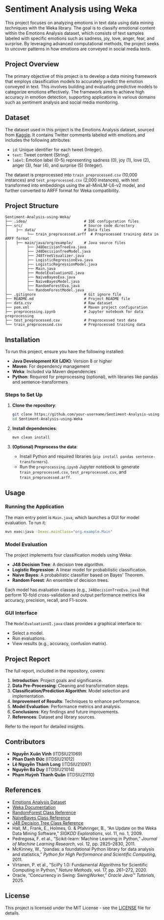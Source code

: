 # Sentiment Analysis using Weka

This project focuses on analyzing emotions in text data using data mining techniques with the Weka library. The goal is to classify emotional content within the Emotions Analysis dataset, which consists of text samples labeled with specific emotions such as sadness, joy, love, anger, fear, and surprise. By leveraging advanced computational methods, the project seeks to uncover patterns in how emotions are conveyed in social media texts.

## Project Overview

The primary objective of this project is to develop a data mining framework that employs classification models to accurately predict the emotion conveyed in text. This involves building and evaluating predictive models to categorize emotions effectively. The framework aims to achieve high accuracy in emotion detection, supporting applications in various domains such as sentiment analysis and social media monitoring.

## Dataset

The dataset used in this project is the Emotions Analysis dataset, sourced from [Kaggle](https://www.kaggle.com/code/abdmental01/emotions-analysis-gru-94/input). It contains Twitter comments labeled with emotions and includes the following attributes:
- `id`: Unique identifier for each tweet (Integer).
- `text`: Tweet content (String).
- `label`: Emotion label (0–5) representing sadness (0), joy (1), love (2), anger (3), fear (4), and surprise (5) (Integer).

The dataset is preprocessed into `train_preprocessed.csv` (10,000 instances) and `test_preprocessed.csv` (2,000 instances), with text transformed into embeddings using the all-MiniLM-L6-v2 model, and further converted to ARFF format for Weka compatibility.

## Project Structure

```
Sentiment-Analysis-using-Weka/
├── .idea/                          # IDE configuration files
├── src/                            # Source code directory
│    ├── data/                      # Data files
│         └── train_preprocessed.arff  # Preprocessed training data in ARFF format
│    ├── main/java/org/example/     # Java source files
│         ├── J48DecisionTreeEva.java
│         ├── J48DecisionTreeModel.java
│         ├── J48TreeVisualizer.java
│         ├── LogisticRegressionEva.java
│         ├── LogisticRegressionModel.java
│         ├── Main.java
│         ├── ModelEvaluationUI.java
│         ├── NaiveBayesEva.java
│         ├── NaiveBayesModel.java
│         ├── RandomForestEva.java
│         └── RandomForestModel.java
├── .gitignore                      # Git ignore file
├── README.md                       # Project README file
├── data.csv                        # Raw dataset
├── pom.xml                         # Maven project configuration
├── preprocessing.ipynb             # Jupyter notebook for data preprocessing
├── test_preprocessed.csv           # Preprocessed test data
└── train_preprocessed.csv          # Preprocessed training data
```

## Installation

To run this project, ensure you have the following installed:
- **Java Development Kit (JDK)**: Version 8 or higher
- **Maven**: For dependency management
- **Weka**: Included via Maven dependencies
- **Python**: Required for preprocessing (optional), with libraries like pandas and sentence-transformers

### Steps to Set Up

1. **Clone the repository**:
   ```bash
   git clone https://github.com/your-username/Sentiment-Analysis-using-Weka.git
   cd Sentiment-Analysis-using-Weka
   ```

2. **Install dependencies**:
   ```bash
   mvn clean install
   ```

3. **(Optional) Preprocess the data**:
   - Install Python and required libraries (`pip install pandas sentence-transformers`).
   - Run the `preprocessing.ipynb` Jupyter notebook to generate `train_preprocessed.csv`, `test_preprocessed.csv`, and `train_preprocessed.arff`.

## Usage

### Running the Application

The main entry point is `Main.java`, which launches a GUI for model evaluation. To run it:
```bash
mvn exec:java -Dexec.mainClass="org.example.Main"
```

### Model Evaluation

The project implements four classification models using Weka:
- **J48 Decision Tree**: A decision tree algorithm.
- **Logistic Regression**: A linear model for probabilistic classification.
- **Naive Bayes**: A probabilistic classifier based on Bayes' Theorem.
- **Random Forest**: An ensemble of decision trees.

Each model has evaluation classes (e.g., `J48DecisionTreeEva.java`) that perform 10-fold cross-validation and output performance metrics like accuracy, precision, recall, and F1-score.

### GUI Interface

The `ModelEvaluationUI.java` class provides a graphical interface to:
- Select a model.
- Run evaluations.
- View results (e.g., accuracy, confusion matrix).

## Project Report

The full report, included in the repository, covers:
1. **Introduction**: Project goals and significance.
2. **Data Pre-Processing**: Cleaning and transformation steps.
3. **Classification/Prediction Algorithm**: Model selection and implementation.
4. **Improvement of Results**: Techniques to enhance performance.
5. **Model Evaluation**: Performance metrics and analysis.
6. **Conclusions**: Key findings and future improvements.
7. **References**: Dataset and library sources.

Refer to the report for detailed insights.

## Contributors

- **Nguyễn Xuân Vinh** (ITDSIU21069)
- **Phan Danh Đức** (ITDSIU21012)
- **Lê Nguyễn Thành Long** (ITDSIU21097)
- **Nguyễn Bá Duy** (ITDSIU21014)
- **Phạm Huỳnh Thanh Quân** (ITDSIU21110)

## References

- [Emotions Analysis Dataset](https://www.kaggle.com/code/abdmental01/emotions-analysis-gru-94/input)
- [Weka Documentation](https://weka.sourceforge.io/doc.dev/)
- [RandomForest Class Reference](https://weka.sourceforge.io/doc.dev/weka/classifiers/trees/RandomForest.html)
- [NaiveBayes Class Reference](https://weka.sourceforge.io/doc.dev/weka/classifiers/bayes/NaiveBayes.html)
- [J48 Decision Tree Class Reference](https://weka.sourceforge.io/doc.dev/weka/classifiers/trees/J48.html)
- Hall, M., Frank, E., Holmes, G. & Pfahringer, B., “An Update on the Weka Data Mining Software,” *SIGKDD Explorations*, vol. 11, no. 1, 2009.
- Pedregosa, F. et al., “Scikit-learn: Machine Learning in Python,” *Journal of Machine Learning Research*, vol. 12, pp. 2825–2830, 2011.
- McKinney, W., “pandas: a foundational Python library for data analysis and statistics,” *Python for High Performance and Scientific Computing*, 2011.
- Virtanen, P. et al., “SciPy 1.0: Fundamental Algorithms for Scientific Computing in Python,” *Nature Methods*, vol. 17, pp. 261–272, 2020.
- Oracle, “Concurrency in Swing: SwingWorker,” *Oracle Java™ Tutorials*, 2025.

## License

This project is licensed under the MIT License - see the [LICENSE](LICENSE) file for details.
